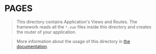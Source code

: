 # PAGES

> This directory contains Application's Views and Routes.
The framework reads all the `*.vue` files inside this directory and creates the router of your application.

> More information about the usage of this directory in [the documentation](https://nuxtjs.org/guide/routing).
